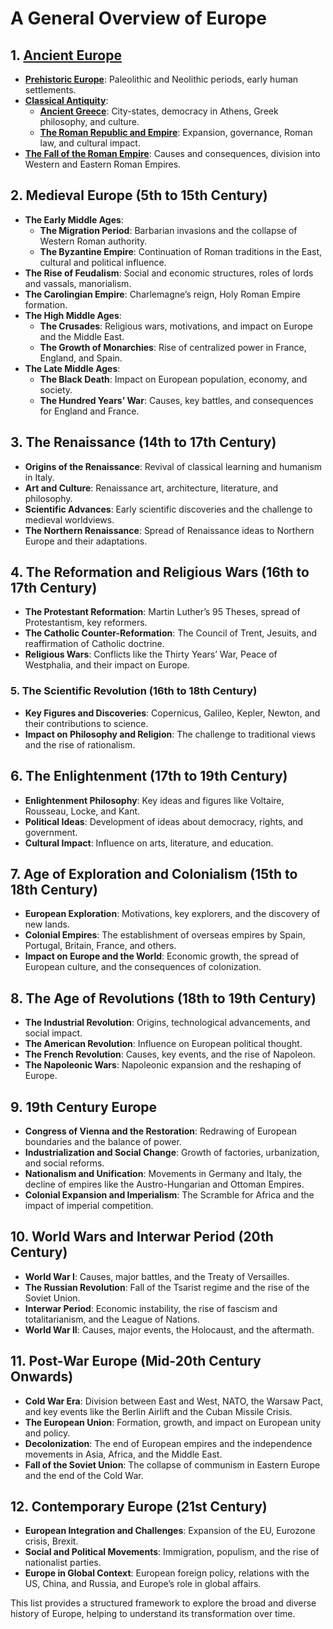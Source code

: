 # A General Overview of Europe

## 1. [**Ancient Europe**](#)
   - [**Prehistoric Europe**](#): Paleolithic and Neolithic periods, early human settlements.
   - [**Classical Antiquity**](#):
     - [**Ancient Greece**](#): City-states, democracy in Athens, Greek philosophy, and culture.
     - [**The Roman Republic and Empire**](#): Expansion, governance, Roman law, and cultural impact.
   - [**The Fall of the Roman Empire**](#): Causes and consequences, division into Western and Eastern Roman Empires.

## 2. **Medieval Europe (5th to 15th Century)**
   - **The Early Middle Ages**:
     - **The Migration Period**: Barbarian invasions and the collapse of Western Roman authority.
     - **The Byzantine Empire**: Continuation of Roman traditions in the East, cultural and political influence.
   - **The Rise of Feudalism**: Social and economic structures, roles of lords and vassals, manorialism.
   - **The Carolingian Empire**: Charlemagne’s reign, Holy Roman Empire formation.
   - **The High Middle Ages**:
     - **The Crusades**: Religious wars, motivations, and impact on Europe and the Middle East.
     - **The Growth of Monarchies**: Rise of centralized power in France, England, and Spain.
   - **The Late Middle Ages**:
     - **The Black Death**: Impact on European population, economy, and society.
     - **The Hundred Years’ War**: Causes, key battles, and consequences for England and France.

## 3. **The Renaissance (14th to 17th Century)**
   - **Origins of the Renaissance**: Revival of classical learning and humanism in Italy.
   - **Art and Culture**: Renaissance art, architecture, literature, and philosophy.
   - **Scientific Advances**: Early scientific discoveries and the challenge to medieval worldviews.
   - **The Northern Renaissance**: Spread of Renaissance ideas to Northern Europe and their adaptations.

## 4. **The Reformation and Religious Wars (16th to 17th Century)**
   - **The Protestant Reformation**: Martin Luther’s 95 Theses, spread of Protestantism, key reformers.
   - **The Catholic Counter-Reformation**: The Council of Trent, Jesuits, and reaffirmation of Catholic doctrine.
   - **Religious Wars**: Conflicts like the Thirty Years’ War, Peace of Westphalia, and their impact on Europe.

### 5. **The Scientific Revolution (16th to 18th Century)**
   - **Key Figures and Discoveries**: Copernicus, Galileo, Kepler, Newton, and their contributions to science.
   - **Impact on Philosophy and Religion**: The challenge to traditional views and the rise of rationalism.

## 6. **The Enlightenment (17th to 19th Century)**
   - **Enlightenment Philosophy**: Key ideas and figures like Voltaire, Rousseau, Locke, and Kant.
   - **Political Ideas**: Development of ideas about democracy, rights, and government.
   - **Cultural Impact**: Influence on arts, literature, and education.

## 7. **Age of Exploration and Colonialism (15th to 18th Century)**
   - **European Exploration**: Motivations, key explorers, and the discovery of new lands.
   - **Colonial Empires**: The establishment of overseas empires by Spain, Portugal, Britain, France, and others.
   - **Impact on Europe and the World**: Economic growth, the spread of European culture, and the consequences of colonization.

## 8. **The Age of Revolutions (18th to 19th Century)**
   - **The Industrial Revolution**: Origins, technological advancements, and social impact.
   - **The American Revolution**: Influence on European political thought.
   - **The French Revolution**: Causes, key events, and the rise of Napoleon.
   - **The Napoleonic Wars**: Napoleonic expansion and the reshaping of Europe.

## 9. **19th Century Europe**
   - **Congress of Vienna and the Restoration**: Redrawing of European boundaries and the balance of power.
   - **Industrialization and Social Change**: Growth of factories, urbanization, and social reforms.
   - **Nationalism and Unification**: Movements in Germany and Italy, the decline of empires like the Austro-Hungarian and Ottoman Empires.
   - **Colonial Expansion and Imperialism**: The Scramble for Africa and the impact of imperial competition.

## 10. **World Wars and Interwar Period (20th Century)**
   - **World War I**: Causes, major battles, and the Treaty of Versailles.
   - **The Russian Revolution**: Fall of the Tsarist regime and the rise of the Soviet Union.
   - **Interwar Period**: Economic instability, the rise of fascism and totalitarianism, and the League of Nations.
   - **World War II**: Causes, major events, the Holocaust, and the aftermath.

## 11. **Post-War Europe (Mid-20th Century Onwards)**
   - **Cold War Era**: Division between East and West, NATO, the Warsaw Pact, and key events like the Berlin Airlift and the Cuban Missile Crisis.
   - **The European Union**: Formation, growth, and impact on European unity and policy.
   - **Decolonization**: The end of European empires and the independence movements in Asia, Africa, and the Middle East.
   - **Fall of the Soviet Union**: The collapse of communism in Eastern Europe and the end of the Cold War.

## 12. **Contemporary Europe (21st Century)**
   - **European Integration and Challenges**: Expansion of the EU, Eurozone crisis, Brexit.
   - **Social and Political Movements**: Immigration, populism, and the rise of nationalist parties.
   - **Europe in Global Context**: European foreign policy, relations with the US, China, and Russia, and Europe’s role in global affairs.

This list provides a structured framework to explore the broad and diverse history of Europe, helping to understand its transformation over time.

